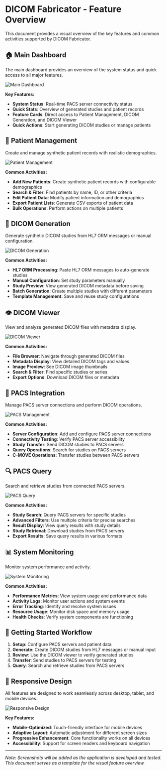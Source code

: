 # DICOM Fabricator - Feature Overview

This document provides a visual overview of the key features and common activities supported by DICOM Fabricator.

## 🏠 Main Dashboard

The main dashboard provides an overview of the system status and quick access to all major features.

![Main Dashboard](images/dashboard.png)

**Key Features:**
- **System Status**: Real-time PACS server connectivity status
- **Quick Stats**: Overview of generated studies and patient records
- **Feature Cards**: Direct access to Patient Management, DICOM Generation, and DICOM Viewer
- **Quick Actions**: Start generating DICOM studies or manage patients

## 👥 Patient Management

Create and manage synthetic patient records with realistic demographics.

![Patient Management](images/patient-management.png)

**Common Activities:**
- **Add New Patients**: Create synthetic patient records with configurable demographics
- **Search & Filter**: Find patients by name, ID, or other criteria
- **Edit Patient Data**: Modify patient information and demographics
- **Export Patient Lists**: Generate CSV exports of patient data
- **Bulk Operations**: Perform actions on multiple patients

## 🔧 DICOM Generation

Generate synthetic DICOM studies from HL7 ORM messages or manual configuration.

![DICOM Generation](images/dicom-generation.png)

**Common Activities:**
- **HL7 ORM Processing**: Paste HL7 ORM messages to auto-generate studies
- **Manual Configuration**: Set study parameters manually
- **Study Preview**: View generated DICOM metadata before saving
- **Batch Generation**: Create multiple studies with different parameters
- **Template Management**: Save and reuse study configurations

## 👁️ DICOM Viewer

View and analyze generated DICOM files with metadata display.

![DICOM Viewer](images/dicom-viewer.png)

**Common Activities:**
- **File Browser**: Navigate through generated DICOM files
- **Metadata Display**: View detailed DICOM tags and values
- **Image Preview**: See DICOM image thumbnails
- **Search & Filter**: Find specific studies or series
- **Export Options**: Download DICOM files or metadata

## 🏥 PACS Integration

Manage PACS server connections and perform DICOM operations.

![PACS Management](images/pacs-management.png)

**Common Activities:**
- **Server Configuration**: Add and configure PACS server connections
- **Connectivity Testing**: Verify PACS server accessibility
- **Study Transfer**: Send DICOM studies to PACS servers
- **Query Operations**: Search for studies on PACS servers
- **C-MOVE Operations**: Transfer studies between PACS servers

## 🔍 PACS Query

Search and retrieve studies from connected PACS servers.

![PACS Query](images/pacs-query.png)

**Common Activities:**
- **Study Search**: Query PACS servers for specific studies
- **Advanced Filters**: Use multiple criteria for precise searches
- **Result Display**: View query results with study details
- **Study Retrieval**: Download studies from PACS servers
- **Export Results**: Save query results in various formats

## 📊 System Monitoring

Monitor system performance and activity.

![System Monitoring](images/system-monitoring.png)

**Common Activities:**
- **Performance Metrics**: View system usage and performance data
- **Activity Logs**: Monitor user actions and system events
- **Error Tracking**: Identify and resolve system issues
- **Resource Usage**: Monitor disk space and memory usage
- **Health Checks**: Verify system components are functioning

## 🚀 Getting Started Workflow

1. **Setup**: Configure PACS servers and patient data
2. **Generate**: Create DICOM studies from HL7 messages or manual input
3. **Review**: Use the DICOM viewer to verify generated studies
4. **Transfer**: Send studies to PACS servers for testing
5. **Query**: Search and retrieve studies from PACS servers

## 📱 Responsive Design

All features are designed to work seamlessly across desktop, tablet, and mobile devices.

![Responsive Design](images/responsive-design.png)

**Key Features:**
- **Mobile-Optimized**: Touch-friendly interface for mobile devices
- **Adaptive Layout**: Automatic adjustment for different screen sizes
- **Progressive Enhancement**: Core functionality works on all devices
- **Accessibility**: Support for screen readers and keyboard navigation

---

*Note: Screenshots will be added as the application is developed and tested. This document serves as a template for the visual feature overview.*

